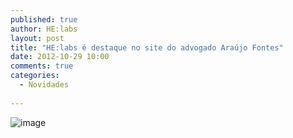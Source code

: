 ```yaml
---
published: true
author: HE:labs
layout: post
title: "HE:labs é destaque no site do advogado Araújo Fontes"
date: 2012-10-29 10:00
comments: true
categories:
  - Novidades
     
---
```


![image](/blog/images/posts/2012-10-29/araujoadvogados.jpg)
